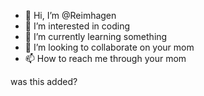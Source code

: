 - 👋 Hi, I’m @Reimhagen
- 👀 I’m interested in coding
- 🌱 I’m currently learning something
- 💞️ I’m looking to collaborate on your mom
- 📫 How to reach me through your mom

was this added?
<!---
Reimhagen/Reimhagen is a ✨ special ✨ repository because its `README.md` (this file) appears on your GitHub profile.
You can click the Preview link to take a look at your changes.
--->
